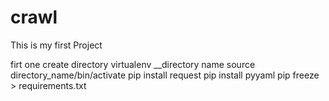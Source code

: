 # crawl
This is my first Project

firt one create directory 
virtualenv __directory name
source directory_name/bin/activate
pip install request
pip install pyyaml
pip freeze > requirements.txt

